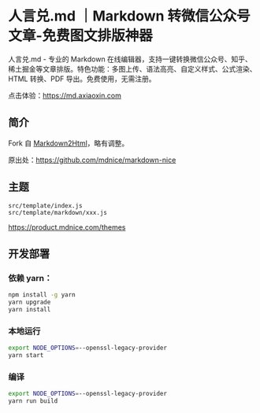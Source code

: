# 人言兑.md ｜Markdown 转微信公众号文章-免费图文排版神器

人言兑.md - 专业的 Markdown 在线编辑器，支持一键转换微信公众号、知乎、稀土掘金等文章排版。特色功能：多图上传、语法高亮、自定义样式、公式渲染、HTML 转换、PDF 导出。免费使用，无需注册。

点击体验：<https://md.axiaoxin.com>

## 简介

Fork 自 [Markdown2Html](https://github.com/shenweiyan/Markdown2Html)，略有调整。

原出处：<https://github.com/mdnice/markdown-nice>

## 主题

```
src/template/index.js
src/template/markdown/xxx.js
```

<https://product.mdnice.com/themes>

## 开发部署

### 依赖 yarn：

```bash
npm install -g yarn
yarn upgrade
yarn install
```

### 本地运行

```bash
export NODE_OPTIONS=--openssl-legacy-provider
yarn start
```

### 编译

```bash
export NODE_OPTIONS=--openssl-legacy-provider
yarn run build
```

